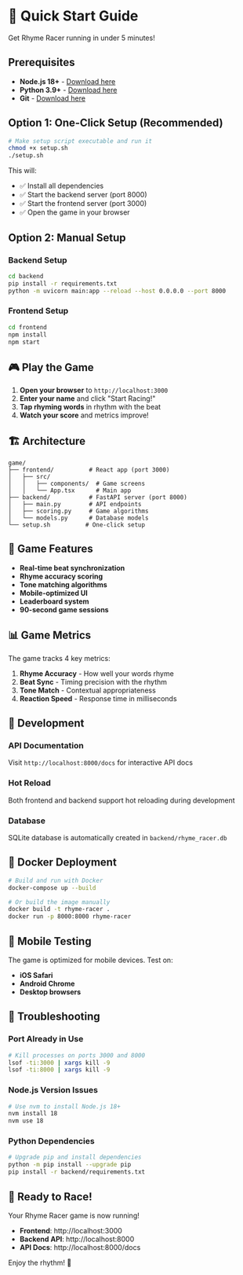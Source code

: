 # 🚀 Quick Start Guide

Get Rhyme Racer running in under 5 minutes!

## Prerequisites

- **Node.js 18+** - [Download here](https://nodejs.org/)
- **Python 3.9+** - [Download here](https://python.org/)
- **Git** - [Download here](https://git-scm.com/)

## Option 1: One-Click Setup (Recommended)

```bash
# Make setup script executable and run it
chmod +x setup.sh
./setup.sh
```

This will:
- ✅ Install all dependencies
- ✅ Start the backend server (port 8000)
- ✅ Start the frontend server (port 3000)
- ✅ Open the game in your browser

## Option 2: Manual Setup

### Backend Setup
```bash
cd backend
pip install -r requirements.txt
python -m uvicorn main:app --reload --host 0.0.0.0 --port 8000
```

### Frontend Setup
```bash
cd frontend
npm install
npm start
```

## 🎮 Play the Game

1. **Open your browser** to `http://localhost:3000`
2. **Enter your name** and click "Start Racing!"
3. **Tap rhyming words** in rhythm with the beat
4. **Watch your score** and metrics improve!

## 🏗️ Architecture

```
game/
├── frontend/          # React app (port 3000)
│   ├── src/
│   │   ├── components/  # Game screens
│   │   └── App.tsx      # Main app
├── backend/           # FastAPI server (port 8000)
│   ├── main.py        # API endpoints
│   ├── scoring.py     # Game algorithms
│   └── models.py      # Database models
└── setup.sh          # One-click setup
```

## 🎯 Game Features

- **Real-time beat synchronization**
- **Rhyme accuracy scoring**
- **Tone matching algorithms**
- **Mobile-optimized UI**
- **Leaderboard system**
- **90-second game sessions**

## 📊 Game Metrics

The game tracks 4 key metrics:

1. **Rhyme Accuracy** - How well your words rhyme
2. **Beat Sync** - Timing precision with the rhythm
3. **Tone Match** - Contextual appropriateness
4. **Reaction Speed** - Response time in milliseconds

## 🔧 Development

### API Documentation
Visit `http://localhost:8000/docs` for interactive API docs

### Hot Reload
Both frontend and backend support hot reloading during development

### Database
SQLite database is automatically created in `backend/rhyme_racer.db`

## 🐳 Docker Deployment

```bash
# Build and run with Docker
docker-compose up --build

# Or build the image manually
docker build -t rhyme-racer .
docker run -p 8000:8000 rhyme-racer
```

## 📱 Mobile Testing

The game is optimized for mobile devices. Test on:
- **iOS Safari**
- **Android Chrome**
- **Desktop browsers**

## 🚨 Troubleshooting

### Port Already in Use
```bash
# Kill processes on ports 3000 and 8000
lsof -ti:3000 | xargs kill -9
lsof -ti:8000 | xargs kill -9
```

### Node.js Version Issues
```bash
# Use nvm to install Node.js 18+
nvm install 18
nvm use 18
```

### Python Dependencies
```bash
# Upgrade pip and install dependencies
python -m pip install --upgrade pip
pip install -r backend/requirements.txt
```

## 🎉 Ready to Race!

Your Rhyme Racer game is now running! 

- **Frontend**: http://localhost:3000
- **Backend API**: http://localhost:8000
- **API Docs**: http://localhost:8000/docs

Enjoy the rhythm! 🎵 
